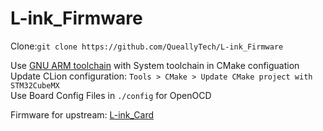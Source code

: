 # L-ink_Firmware

Clone:`git clone https://github.com/QueallyTech/L-ink_Firmware`  

Use [GNU ARM toolchain](https://developer.arm.com/open-source/gnu-toolchain/gnu-rm) with System toolchain in CMake configuation  
Update CLion configuration: `Tools > CMake > Update CMake project with STM32CubeMX`  
Use Board Config Files in `./config` for OpenOCD  

Firmware for upstream: [L-ink_Card](https://github.com/peng-zhihui/L-ink_Card)
